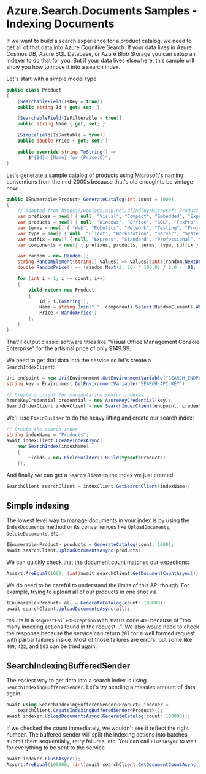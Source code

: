 # Azure.Search.Documents Samples - Indexing Documents

If we want to build a search experience for a product catalog, we need to get
all of that data into Azure Cognitive Search.  If your data lives in Azure
Cosmos DB, Azure SQL Database, or Azure Blob Storage you can setup an indexer
to do that for you.  But if your data lives elsewhere, this sample will show you
how to move it into a search index.

Let's start with a simple model type:

```C# Snippet:Azure_Search_Documents_Tests_Samples_Sample05_IndexingDocuments_LegacyProduct
public class Product
{
    [SearchableField(IsKey = true)]
    public string Id { get; set; }

    [SearchableField(IsFilterable = true)]
    public string Name { get; set; }

    [SimpleField(IsSortable = true)]
    public double Price { get; set; }

    public override string ToString() =>
        $"{Id}: {Name} for {Price:C}";
}
```

Let's generate a sample catalog of products using Microsoft's naming conventions
from the mid-2000s because that's old enough to be vintage now:

```C# Snippet:Azure_Search_Documents_Tests_Samples_Sample05_IndexingDocuments_GenerateCatalog
public IEnumerable<Product> GenerateCatalog(int count = 1000)
{
    // Adapted from https://weblogs.asp.net/dfindley/Microsoft-Product-Name-Generator
    var prefixes = new[] { null, "Visual", "Compact", "Embedded", "Expression" };
    var products = new[] { null, "Windows", "Office", "SQL", "FoxPro", "BizTalk" };
    var terms = new[] { "Web", "Robotics", "Network", "Testing", "Project", "Small Business", "Team", "Management", "Graphic", "Presentation", "Communication", "Workflow", "Ajax", "XML", "Content", "Source Control" };
    var type = new[] { null, "Client", "Workstation", "Server", "System", "Console", "Shell", "Designer" };
    var suffix = new[] { null, "Express", "Standard", "Professional", "Enterprise", "Ultimate", "Foundation", ".NET", "Framework" };
    var components = new[] { prefixes, products, terms, type, suffix };

    var random = new Random();
    string RandomElement(string[] values) => values[(int)(random.NextDouble() * values.Length)];
    double RandomPrice() => (random.Next(2, 20) * 100.0) / 2.0 - .01;

    for (int i = 1; i <= count; i++)
    {
        yield return new Product
        {
            Id = i.ToString(),
            Name = string.Join(" ", components.Select(RandomElement).Where(n => n != null)),
            Price = RandomPrice()
        };
    }
}
```

That'll output classic software titles like "Visual Office Management Console
Enterprise" for the artisinal price of only $149.99.

We need to get that data into the service so let's create a `SearchIndexClient`:

```C# Snippet:Azure_Search_Documents_Tests_Samples_Sample05_IndexingDocuments_CreateIndex_Connect
Uri endpoint = new Uri(Environment.GetEnvironmentVariable("SEARCH_ENDPOINT"));
string key = Environment.GetEnvironmentVariable("SEARCH_API_KEY");

// Create a client for manipulating search indexes
AzureKeyCredential credential = new AzureKeyCredential(key);
SearchIndexClient indexClient = new SearchIndexClient(endpoint, credential);
```

We'll use `FieldBuilder` to do the heavy lifting and create our search index:

```C# Snippet:Azure_Search_Documents_Tests_Samples_Sample05_IndexingDocuments_CreateIndex_Create
// Create the search index
string indexName = "Products";
await indexClient.CreateIndexAsync(
    new SearchIndex(indexName)
    {
        Fields = new FieldBuilder().Build(typeof(Product))
    });
```

And finally we can get a `SearchClient` to the index we just created:

```C# Snippet:Azure_Search_Documents_Tests_Samples_Sample05_IndexingDocuments_CreateIndex_Client
SearchClient searchClient = indexClient.GetSearchClient(indexName);
```

## Simple indexing

The lowest level way to manage documents in your index is by using the
`IndexDocuments` method or its conveniences like `UploadDocuments`,
`DeleteDocuments`, etc.

```C# Snippet:Azure_Search_Documents_Tests_Samples_Sample05_IndexingDocuments_SimpleIndexing1
IEnumerable<Product> products = GenerateCatalog(count: 1000);
await searchClient.UploadDocumentsAsync(products);
```

We can quickly check that the document count matches our expections:

```C# Snippet:Azure_Search_Documents_Tests_Samples_Sample05_IndexingDocuments_SimpleIndexing2
Assert.AreEqual(1000, (int)await searchClient.GetDocumentCountAsync());
```

We do need to be careful to understand the limits of this API though.  For
example, trying to upload all of our products in one shot via

```C# Snippet:Azure_Search_Documents_Tests_Samples_Sample05_IndexingDocuments_SimpleIndexing3
IEnumerable<Product> all = GenerateCatalog(count: 100000);
await searchClient.UploadDocumentsAsync(all);
```

results in a `RequestFailedException` with status code `400` because of "too
many indexing actions found in the request...".  We also would need to check the
response because the service can return `207` for a well formed request with
partial failures inside.  Most of those failures are errors, but some like
`409`, `422`, and `503` can be tried again.

## SearchIndexingBufferedSender

The easiest way to get data into a search index is using
`SearchIndexingBufferedSender`.  Let's try sending a massive amount of data
again.

```C# Snippet:Azure_Search_Documents_Tests_Samples_Sample05_IndexingDocuments_BufferedSender1
await using SearchIndexingBufferedSender<Product> indexer =
    searchClient.CreateIndexingBufferedSender<Product>();
await indexer.UploadDocumentsAsync(GenerateCatalog(count: 100000));
```

If we checked the count immediately, we wouldn't see it reflect the right
number.  The buffered sender will split the indexing actions into batches,
submit them sequentially, retry failures, etc.  You can call `FlushAsync` to
wait for everything to be sent to the service.

```C# Snippet:Azure_Search_Documents_Tests_Samples_Sample05_IndexingDocuments_BufferedSender2
await indexer.FlushAsync();
Assert.AreEqual(100000, (int)await searchClient.GetDocumentCountAsync());
```
